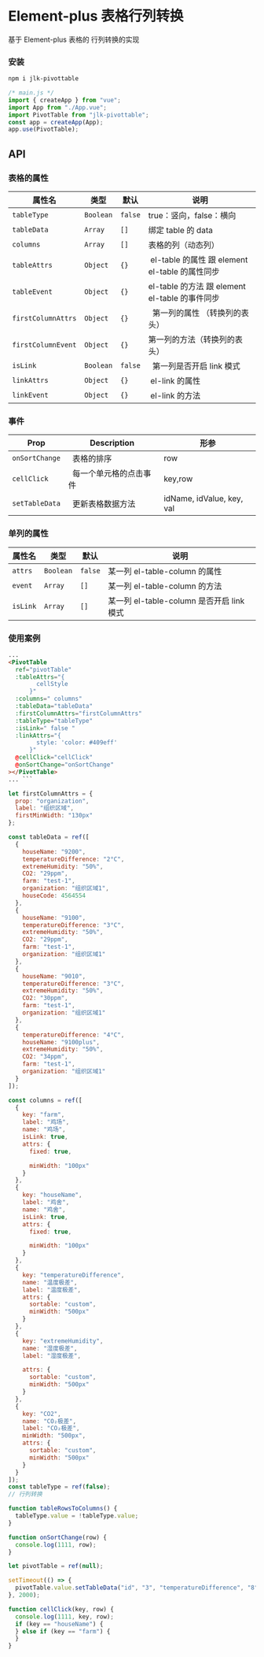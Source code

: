 # Element-plus 表格行列转换

基于 Element-plus 表格的 行列转换的实现

### 安装

```bash
npm i jlk-pivottable
```

```js
/* main.js */
import { createApp } from "vue";
import App from "./App.vue";
import PivotTable from "jlk-pivottable";
const app = createApp(App);
app.use(PivotTable);
```

## API

### 表格的属性

| 属性名             | 类型      | 默认    | 说明                                            |
| ------------------ | --------- | ------- | ----------------------------------------------- |
| `tableType`        | `Boolean` | `false` | true：竖向，false：横向                         |
| `tableData`        | `Array`   | `[]`    | 绑定 table 的 data                              |
| `columns`          | `Array`   | `[]`    | 表格的列（动态列）                              |
| `tableAttrs`       | `Object`  | `{}`    |  el-table 的属性 跟 element el-table 的属性同步 |
| `tableEvent`       | `Object`  | `{}`    | el-table 的方法 跟 element el-table 的事件同步  |
| `firstColumnAttrs` | `Object`  | `{}`    |   第一列的属性 （转换列的表头）                 |
| `firstColumnEvent` | `Object`  | `{}`    | 第一列的方法（转换列的表头）                    |
| `isLink`           | `Boolean` | `false` |   第一列是否开启 link 模式                      |
| `linkAttrs`        | `Object`  | `{}`    |  el-link 的属性                                 |
| `linkEvent`        | `Object`  | `{}`    |  el-link 的方法                                 |

### 事件

| Prop           | Description              | 形参                      |
| -------------- | ------------------------ | ------------------------- |
| `onSortChange` |   表格的排序             | row                       |
| `cellClick`    |   每一个单元格的点击事件 | key,row                   |
| `setTableData` |   更新表格数据方法       | idName, idValue, key, val |

### 单列的属性

| 属性名   | 类型      | 默认    | 说明                                      |
| -------- | --------- | ------- | ----------------------------------------- |
| `attrs`  | `Boolean` | `false` | 某一列 el-table-column 的属性             |
| `event`  | `Array`   | `[]`    | 某一列 el-table-column 的方法             |
| `isLink` | `Array`   | `[]`    | 某一列 el-table-column 是否开启 link 模式 |

### 使用案例

````html
...
<PivotTable
  ref="pivotTable"
  :tableAttrs="{
        cellStyle
      }"
  :columns=" columns"
  :tableData="tableData"
  :firstColumnAttrs="firstColumnAttrs"
  :tableType="tableType"
  :isLink=" false "
  :linkAttrs="{
        style: 'color: #409eff'
      }"
  @cellClick="cellClick"
  @onSortChange="onSortChange"
></PivotTable>
... ```
````

```js
let firstColumnAttrs = {
  prop: "organization",
  label: "组织区域",
  firstMinWidth: "130px"
};

const tableData = ref([
  {
    houseName: "9200",
    temperatureDifference: "2°C",
    extremeHumidity: "50%",
    CO2: "29ppm",
    farm: "test-1",
    organization: "组织区域1",
    houseCode: 4564554
  },
  {
    houseName: "9100",
    temperatureDifference: "3°C",
    extremeHumidity: "50%",
    CO2: "29ppm",
    farm: "test-1",
    organization: "组织区域1"
  },
  {
    houseName: "9010",
    temperatureDifference: "3°C",
    extremeHumidity: "50%",
    CO2: "30ppm",
    farm: "test-1",
    organization: "组织区域1"
  },
  {
    temperatureDifference: "4°C",
    houseName: "9100plus",
    extremeHumidity: "50%",
    CO2: "34ppm",
    farm: "test-1",
    organization: "组织区域1"
  }
]);

const columns = ref([
  {
    key: "farm",
    label: "鸡场",
    name: "鸡场",
    isLink: true,
    attrs: {
      fixed: true,

      minWidth: "100px"
    }
  },
  {
    key: "houseName",
    label: "鸡舍",
    name: "鸡舍",
    isLink: true,
    attrs: {
      fixed: true,

      minWidth: "100px"
    }
  },
  {
    key: "temperatureDifference",
    name: "温度极差",
    label: "温度极差",
    attrs: {
      sortable: "custom",
      minWidth: "500px"
    }
  },
  {
    key: "extremeHumidity",
    name: "湿度极差",
    label: "湿度极差",

    attrs: {
      sortable: "custom",
      minWidth: "500px"
    }
  },
  {
    key: "CO2",
    name: "CO₂极差",
    label: "CO₂极差",
    minWidth: "500px",
    attrs: {
      sortable: "custom",
      minWidth: "500px"
    }
  }
]);
const tableType = ref(false);
// 行列转换

function tableRowsToColumns() {
  tableType.value = !tableType.value;
}

function onSortChange(row) {
  console.log(1111, row);
}

let pivotTable = ref(null);

setTimeout(() => {
  pivotTable.value.setTableData("id", "3", "temperatureDifference", "8°C");
}, 2000);

function cellClick(key, row) {
  console.log(1111, key, row);
  if (key == "houseName") {
  } else if (key == "farm") {
  }
}
```
